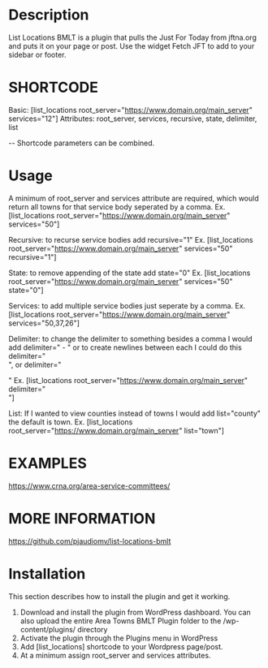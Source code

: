 # Description

List Locations BMLT is a plugin that pulls the Just For Today from jftna.org and puts it on your page or post. Use the widget Fetch JFT to add to your sidebar or footer.

# SHORTCODE
Basic: [list_locations root_server="https://www.domain.org/main_server" services="12"]
Attributes: root_server, services, recursive, state, delimiter, list

-- Shortcode parameters can be combined.

# Usage

A minimum of root_server and services attribute are required, which would return all towns for that service body seperated by a comma.
Ex. [list_locations root_server="https://www.domain.org/main_server" services="50"]

Recursive: to recurse service bodies add recursive="1"
Ex. [list_locations root_server="https://www.domain.org/main_server" services="50" recursive="1"]

State: to remove appending of the state add state="0"
Ex. [list_locations root_server="https://www.domain.org/main_server" services="50" state="0"]

Services: to add multiple service bodies just seperate by a comma.
Ex. [list_locations root_server="https://www.domain.org/main_server" services="50,37,26"]

Delimiter: to change the delimiter to something besides a comma I would add delimiter=" - " or to create newlines between each I could do this delimiter="<br>", or delimiter="<p></p>"
Ex. [list_locations root_server="https://www.domain.org/main_server" delimiter="<br>"]

List: If I wanted to view counties instead of towns I would add list="county" the default is town.
Ex. [list_locations root_server="https://www.domain.org/main_server" list="town"]

# EXAMPLES

<a href="https://www.crna.org/area-service-committees/">https://www.crna.org/area-service-committees/</a>


# MORE INFORMATION

<a href="https://github.com/pjaudiomv/list-locations-bmlt" target="_blank">https://github.com/pjaudiomv/list-locations-bmlt</a>

# Installation

This section describes how to install the plugin and get it working.

1. Download and install the plugin from WordPress dashboard. You can also upload the entire Area Towns BMLT Plugin folder to the /wp-content/plugins/ directory
2. Activate the plugin through the Plugins menu in WordPress
3. Add [list_locations] shortcode to your Wordpress page/post.
4. At a minimum assign root_server and services attributes.

